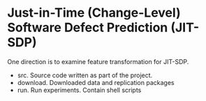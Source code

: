 # Just-in-Time (Change-Level) Software Defect Prediction (JIT-SDP)

One direction is to examine feature transformation for JIT-SDP.

- src. Source code written as part of the project. 
- download. Downloaded data and replication packages
- run. Run experiments. Contain shell scripts